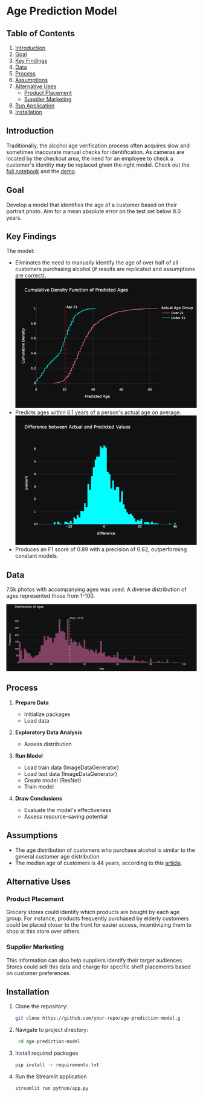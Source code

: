 # Age Prediction Model

## Table of Contents
1. [Introduction](#introduction)
2. [Goal](#goal)
3. [Key Findings](#key-findings)
4. [Data](#data)
5. [Process](#process)
6. [Assumptions](#assumptions)
7. [Alternative Uses](#alternative-uses)
    - [Product Placement](#product-placement)
    - [Supplier Marketing](#supplier-marketing)
8. [Run Application](#run-application)
9. [Installation](#installation)

## Introduction

Traditionally, the alcohol age verification process often acquires slow and sometimes inaccurate manual checks for identification. As cameras are located by the checkout area, the need for an employee to check a customer's identity may be replaced given the right model. Check out the [full notebook](python/good-seed.ipynb) and the [demo](https://www.loom.com/share/0479696709ec4e639a444299bf855180?sid=61dad59e-d590-471e-9b85-a563637bd5e9).

## Goal
Develop a model that identifies the age of a customer based on their portrait photo. Aim for a mean absolute error on the test set below 8.0 years.

## Key Findings
The model:
- Eliminates the need to manually identify the age of over half of all customers purchasing alcohol (if results are replicated and assumptions are correct).
![predicted-ages](pics/predicted_ages1.png)
- Predicts ages within 6.1 years of a person's actual age on average.
![difference](pics/difference.png)
- Produces an F1 score of 0.89 with a precision of 0.82, outperforming constant models.

## Data

7.5k photos with accompanying ages was used. A diverse distribution of ages represented those from 1-100. 

![age-distr.](pics/age_distributions.png)

## Process

1. **Prepare Data**
    - Initialize packages
    - Load data
    
2. **Exploratory Data Analysis**
    - Assess distribution

3. **Run Model**
    - Load train data (ImageDataGenerator)
    - Load test data (ImageDataGenerator)
    - Create model (ResNet)
    - Train model

4. **Draw Conclusions**
    - Evaluate the model's effectiveness
    - Assess resource-saving potential

## Assumptions
- The age distribution of customers who purchase alcohol is similar to the general customer age distribution.
- The median age of customers is 44 years, according to this [article](https://adplanetads.com/spotlight/grocery-shopper-demographics-retail-dooh/#:~:text=Age%3A%20The%20average%20age%20of,their%20own%20ways%20of%20shopping.).

## Alternative Uses

### Product Placement

Grocery stores could identify which products are bought by each age group. For instance, products frequently purchased by elderly customers could be placed closer to the front for easier access, incentivizing them to shop at this store over others.

### Supplier Marketing

This information can also help suppliers identify their target audiences. Stores could sell this data and charge for specific shelf placements based on customer preferences.

## Installation

1. Clone the repository:
   ```sh
   git clone https://github.com/your-repo/age-prediction-model.g
   ```

2. Navigate to project directory:
   ```sh
    cd age-prediction-model
    ```

3. Install required packages
    ```sh
    pip install -r requirements.txt
    ```

4. Run the Streamlit application
    ```sh
    streamlit run python/app.py
    ```
